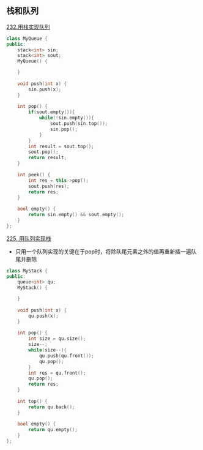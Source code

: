 ## 栈和队列

[232.用栈实现队列](https://leetcode.cn/problems/implement-queue-using-stacks/description/)

```C++
class MyQueue {
public:
    stack<int> sin;
    stack<int> sout;
    MyQueue() {

    }
    
    void push(int x) {
        sin.push(x);
    }
    
    int pop() {
        if(sout.empty()){
            while(!sin.empty()){
                sout.push(sin.top());
                sin.pop();
            }            
        }
        int result = sout.top();
        sout.pop();
        return result;
    }
    
    int peek() {
        int res = this->pop();
        sout.push(res);
        return res;
    }
    
    bool empty() {
        return sin.empty() && sout.empty();
    }
};
```


[225. 用队列实现栈](https://leetcode.cn/problems/implement-stack-using-queues/)

- 只用一个队列实现的关键在于pop时，将除队尾元素之外的值再重新插一遍队尾并删除
```C++
class MyStack {
public:
    queue<int> qu;
    MyStack() {

    }
    
    void push(int x) {
        qu.push(x);
    }
    
    int pop() {
        int size = qu.size();
        size--;
        while(size--){
            qu.push(qu.front());
            qu.pop();
        }
        int res = qu.front();
        qu.pop();
        return res;
    }
    
    int top() {
        return qu.back();
    }
    
    bool empty() {
        return qu.empty();
    }
};

```